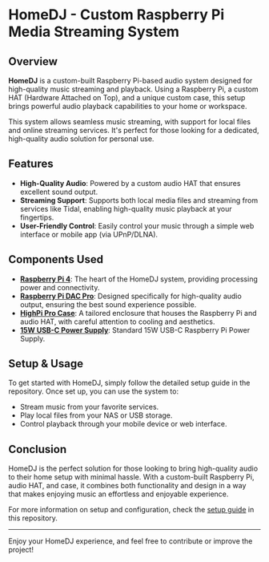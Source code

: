 # HomeDJ - Custom Raspberry Pi Media Streaming System

## Overview
**HomeDJ** is a custom-built Raspberry Pi-based audio system designed for high-quality music streaming and playback. Using a Raspberry Pi, a custom HAT (Hardware Attached on Top), and a unique custom case, this setup brings powerful audio playback capabilities to your home or workspace.

This system allows seamless music streaming, with support for local files and online streaming services. It's perfect for those looking for a dedicated, high-quality audio solution for personal use.

## Features
- **High-Quality Audio**: Powered by a custom audio HAT that ensures excellent sound output.
- **Streaming Support**: Supports both local media files and streaming from services like Tidal, enabling high-quality music playback at your fingertips.
- **User-Friendly Control**: Easily control your music through a simple web interface or mobile app (via UPnP/DLNA).

## Components Used
- **[Raspberry Pi 4](https://www.raspberrypi.com/products/raspberry-pi-4-model-b/)**: The heart of the HomeDJ system, providing processing power and connectivity.
- **[Raspberry Pi DAC Pro](https://www.raspberrypi.com/products/dac-pro/)**: Designed specifically for high-quality audio output, ensuring the best sound experience possible.
- **[HighPi Pro Case](https://www.pishop.us/product/highpi-pro-case-for-iqaudio-dac-and-raspberry-pi-4/?searchid=0)**: A tailored enclosure that houses the Raspberry Pi and audio HAT, with careful attention to cooling and aesthetics.
- **[15W USB-C Power Supply](https://www.pishop.us/product/raspberry-pi-15w-power-supply-us-black/)**: Standard 15W USB-C Raspberry Pi Power Supply.

## Setup & Usage
To get started with HomeDJ, simply follow the detailed setup guide in the repository. Once set up, you can use the system to:
- Stream music from your favorite services.
- Play local files from your NAS or USB storage.
- Control playback through your mobile device or web interface.

## Conclusion
HomeDJ is the perfect solution for those looking to bring high-quality audio to their home setup with minimal hassle. With a custom-built Raspberry Pi, audio HAT, and case, it combines both functionality and design in a way that makes enjoying music an effortless and enjoyable experience.

For more information on setup and configuration, check the [setup guide](https://github.com/gorman-ap/homelab-setup/blob/main/devices/HomeDJ/moodeaudio/setup.md) in this repository.

---

Enjoy your HomeDJ experience, and feel free to contribute or improve the project!
